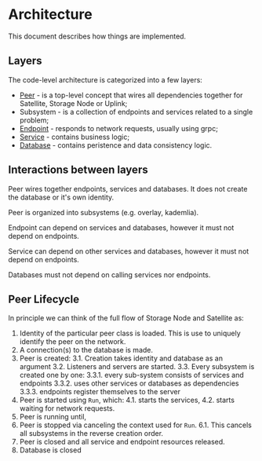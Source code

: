 # Architecture

This document describes how things are implemented.

## Layers

The code-level architecture is categorized into a few layers:

* [Peer](code/Peer.md) - is a top-level concept that wires all dependencies together for Satellite, Storage Node or Uplink;
* Subsystem - is a collection of endpoints and services related to a single problem;
* [Endpoint](code/Endpoint.md) - responds to network requests, usually using grpc;
* [Service](code/Service.md) - contains business logic;
* [Database](code/Database.md) - contains peristence and data consistency logic.

## Interactions between layers

Peer wires together endpoints, services and databases. It does not create the database or it's own identity.

Peer is organized into subsystems (e.g. overlay, kademlia).

Endpoint can depend on services and databases, however it must not depend on endpoints.

Service can depend on other services and databases, however it must not depend on endpoints.

Databases must not depend on calling services nor endpoints.

## Peer Lifecycle

In principle we can think of the full flow of Storage Node and Satellite as:

1. Identity of the particular peer class is loaded. This is use to uniquely identify the peer on the network.
2. A connection(s) to the database is made.
3. Peer is created:
3.1. Creation takes identity and database as an argument
3.2. Listeners and servers are started.
3.3. Every subsystem is created one by one:
3.3.1. every sub-system consists of services and endpoints
3.3.2. uses other services or databases as dependencies
3.3.3. endpoints register themselves to the server
4. Peer is started using `Run`, which:
4.1. starts the services,
4.2. starts waiting for network requests.
5. Peer is running until,
6. Peer is stopped via canceling the context used for `Run`.
6.1. This cancels all subsystems in the reverse creation order.
7. Peer is closed and all service and endpoint resources released.
8. Database is closed
